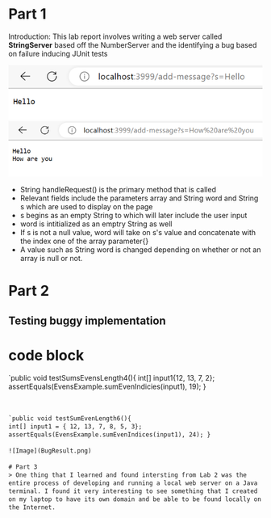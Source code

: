 # Part 1
Introduction: This lab report involves writing a web server called **StringServer** based off the NumberServer and the identifying a bug based on failure inducing JUnit tests

![Image](Hello.png)
![Image](HelloHowAre.png)
* String handleRequest() is the primary method that is called 
* Relevant fields include the parameters array and String word and String s which are used to display on the page 
* s begins as an empty String to which will later include the user input
* word is intitialized as an emptry String as well
* If s is not a null value, word will take on s's value and concatenate with the index one of the array parameter{} 
* A value such as String word is changed depending on whether or not an array is null or not.

# Part 2
## Testing buggy implementation 
# code block
`public void  testSumsEvensLength4(){
 int[] input1{12, 13, 7, 2};
 assertEquals(EvensExample.sumEvenIndicies(input1), 19); }
 ````


`public void testSumEvenLength6(){
 int[] input1 = { 12, 13, 7, 8, 5, 3};
 assertEquals(EvensExample.sumEvenIndices(input1), 24); }

![Image](BugResult.png)

# Part 3 
> One thing that I learned and found intersting from Lab 2 was the entire process of developing and running a local web server on a Java terminal. I found it very interesting to see something that I created on my laptop to have its own domain and be able to be found locally on the Internet. 
